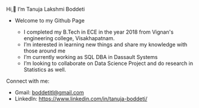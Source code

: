 Hi,👋 I’m Tanuja Lakshmi Boddeti 
- Welcome to my Github Page

    - I completed my B.Tech in ECE in the year 2018 from Vignan's engineering college, Visakhapatnam. 
    - I’m interested in learning new things and share my knowledge with those around me
    - I’m currently working as SQL DBA in Dassault Systems
    - I’m looking to collaborate on Data Science Project and do research in Statistics as well.

Connect with me:
- Gmail: boddetitl@gmail.com
- LinkedIn: https://www.linkedin.com/in/tanuja-boddeti/
